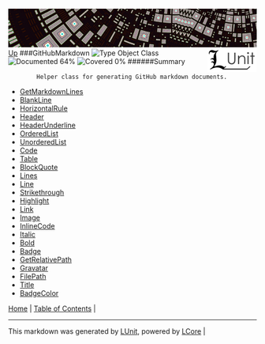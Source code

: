 ![](../Content/LUnit-banner-small.png "")
[<img align="right" src="../Content/LUnit-logo-small.png">](../../README.md)
[Up](../LUnit.md)
###GitHubMarkdown
![Type Object Class](http://b.repl.ca/v1/Type-Object%20Class-lightgrey.png "") ![Documented 64%](http://b.repl.ca/v1/Documented-64%25-yellowgreen.png "") ![Covered 0%](http://b.repl.ca/v1/Covered-0%25-red.png "")
######Summary

            Helper class for generating GitHub markdown documents.
            
 - [GetMarkdownLines](GitHubMarkdown_GetMarkdownLines.md)
 - [BlankLine](GitHubMarkdown_BlankLine.md)
 - [HorizontalRule](GitHubMarkdown_HorizontalRule.md)
 - [Header](GitHubMarkdown_Header.md)
 - [HeaderUnderline](GitHubMarkdown_HeaderUnderline.md)
 - [OrderedList](GitHubMarkdown_OrderedList.md)
 - [UnorderedList](GitHubMarkdown_UnorderedList.md)
 - [Code](GitHubMarkdown_Code.md)
 - [Table](GitHubMarkdown_Table.md)
 - [BlockQuote](GitHubMarkdown_BlockQuote.md)
 - [Lines](GitHubMarkdown_Lines.md)
 - [Line](GitHubMarkdown_Line.md)
 - [Strikethrough](GitHubMarkdown_Strikethrough.md)
 - [Highlight](GitHubMarkdown_Highlight.md)
 - [Link](GitHubMarkdown_Link.md)
 - [Image](GitHubMarkdown_Image.md)
 - [InlineCode](GitHubMarkdown_InlineCode.md)
 - [Italic](GitHubMarkdown_Italic.md)
 - [Bold](GitHubMarkdown_Bold.md)
 - [Badge](GitHubMarkdown_Badge.md)
 - [GetRelativePath](GitHubMarkdown_GetRelativePath.md)
 - [Gravatar](GitHubMarkdown_Gravatar.md)
 - [FilePath](GitHubMarkdown_FilePath.md)
 - [Title](GitHubMarkdown_Title.md)
 - [BadgeColor](GitHubMarkdown_BadgeColor.md)

[Home](../../README.md) | [Table of Contents](../../TableOfContents.md) | 

---

This markdown was generated by [LUnit](https://github.com/CodeSingularity/LUnit), powered by [LCore](https://github.com/CodeSingularity/LCore) | 

